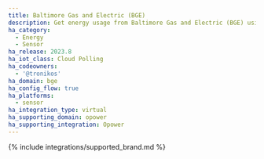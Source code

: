 ```yaml
---
title: Baltimore Gas and Electric (BGE)
description: Get energy usage from Baltimore Gas and Electric (BGE) using the Opower integration
ha_category:
  - Energy
  - Sensor
ha_release: 2023.8
ha_iot_class: Cloud Polling
ha_codeowners:
  - '@tronikos'
ha_domain: bge
ha_config_flow: true
ha_platforms:
  - sensor
ha_integration_type: virtual
ha_supporting_domain: opower
ha_supporting_integration: Opower
---
```


{% include integrations/supported_brand.md %}
